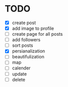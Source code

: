# TODO
- [X] create post
- [X] add image to profile
- [ ] create page for all posts 
- [ ] add followers
- [ ] sort posts 
- [X] persianalization
- [ ] beautifulization
- [ ] map
- [ ] calender 
- [ ] update
- [ ] delete
